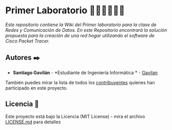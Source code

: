 # Primer Laboratorio 👨‍💻👨‍💻👨‍💻
_Este repositorio contiene la Wiki del Primer laboratorio para la clase de Redes y Comunicación de Datos. En este Repositorio encontrará la solución propuesta para la creación de una red hogar utilizando el software de Cisco Packet Tracer._


## Autores ✒️

* **Santiago Gavilán** - *Estudiante de Ingeniería Informática * - [Gavilan](#juanito-perez)

  
También puedes mirar la lista de todos los [contribuyentes](https://github.com/your/project/contributors) quíenes han participado en este proyecto. 

## Licencia 📄

Este proyecto está bajo la Licencia (MIT License) - mira el archivo [LICENSE.md](LICENSE.md) para detalles


